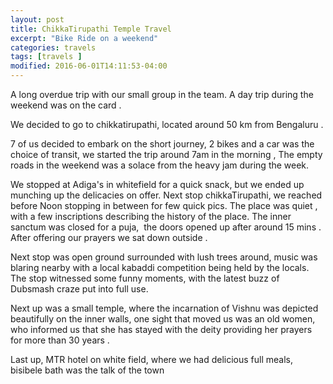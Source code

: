 ```yaml
---
layout: post
title: ChikkaTirupathi Temple Travel
excerpt: "Bike Ride on a weekend"
categories: travels
tags: [travels ]
modified: 2016-06-01T14:11:53-04:00
---
```


A long overdue trip with our small group in the team. A day trip during the weekend was on the card .

We decided to go to chikkatirupathi, located around 50 km from Bengaluru .

7 of us decided to embark on the short journey, 2 bikes and a car was the choice of transit, we started the trip around 7am in the morning , The empty roads in the weekend was a solace from the heavy jam during the week.

We stopped at Adiga's in whitefield for a quick snack, but we ended up munching up the delicacies on offer. Next stop chikkaTirupathi, we reached before Noon stopping in between for few quick pics.
The place was quiet , with a few inscriptions describing the history of the place. The inner sanctum was closed for a puja,  the doors opened up after around 15 mins . After offering our prayers we sat down outside .

Next stop was open ground surrounded with lush trees around, music was blaring nearby with a local kabaddi competition being held by the locals. The stop witnessed some funny moments, with the latest buzz of Dubsmash craze put into full use.

Next up was a small temple, where the incarnation of Vishnu was depicted beautifully on the inner walls, one sight that moved us was an old women, who informed us that she has stayed with the deity providing her prayers for more than 30 years .

Last up, MTR hotel on white field, where we had delicious full meals, bisibele bath was the talk of the town
